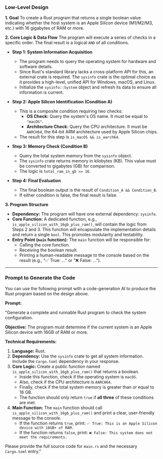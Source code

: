 ### Low-Level Design

**1. Goal**
To create a Rust program that returns a single boolean value indicating whether the host system is an Apple Silicon device (M1/M2/M3, etc.) with 16 gigabytes of RAM or more.

**2. Core Logic & Data Flow**
The program will execute a series of checks in a specific order. The final result is a logical `AND` of all conditions.

- **Step 1: System Information Acquisition**

  - The program needs to query the operating system for hardware and software details.
  - Since Rust's standard library lacks a cross-platform API for this, an external crate is required. The `sysinfo` crate is the optimal choice as it provides a high-level, unified API for Windows, macOS, and Linux.
  - Initialize the `sysinfo::System` object and refresh its data to ensure all information is current.

- **Step 2: Apple Silicon Identification (Condition A)**

  - This is a composite condition requiring two checks:
    - **OS Check:** Query the system's OS name. It must be equal to `"macOS"`.
    - **Architecture Check:** Query the CPU architecture. It must be `AARCH64`, the 64-bit ARM architecture used by Apple Silicon chips.
  - The result for this step is `is_macOS && is_aarch64`.

- **Step 3: Memory Check (Condition B)**

  - Query the total system memory from the `sysinfo` object.
  - The `sysinfo` crate returns memory in kilobytes (KB). This value must be converted to gigabytes (GB) for comparison.
  - The logic is `total_ram_in_gb >= 16`.

- **Step 4: Final Evaluation**
  - The final boolean output is the result of `Condition_A && Condition_B`.
  - If either condition is false, the final result is false.

**3. Program Structure**

- **Dependency:** The program will have one external dependency: `sysinfo`.
- **Core Function:** A dedicated function, e.g., `is_apple_silicon_with_16gb_plus_ram()`, will contain the logic from Steps 2 and 3. This function will encapsulate the implementation details and return a single `bool`. This promotes modularity and testability.
- **Entry Point (`main` function):** The `main` function will be responsible for:
  - Calling the core function.
  - Receiving the boolean result.
  - Printing a human-readable message to the console based on the result (e.g., "✅ True: ..." or "❌ False: ...").

---

### Prompt to Generate the Code

You can use the following prompt with a code-generation AI to produce the Rust program based on the design above.

**Prompt:**

"Generate a complete and runnable Rust program to check the system configuration.

**Objective:**
The program must determine if the current system is an Apple Silicon device with 16GB of RAM or more.

**Technical Requirements:**

1.  **Language:** Rust.
2.  **Dependency:** Use the `sysinfo` crate to get all system information. Include the `Cargo.toml` dependency in your response.
3.  **Core Logic:** Create a public function named `is_apple_silicon_with_16gb_plus_ram()` that returns a boolean.
    - Inside this function, check if the operating system is `macOS`.
    - Also, check if the CPU architecture is `AARCH64`.
    - Finally, check if the total system memory is greater than or equal to 16 GB.
    - The function should only return `true` if **all three** of these conditions are met.
4.  **Main Function:** The `main` function should call `is_apple_silicon_with_16gb_plus_ram()` and print a clear, user-friendly message to the console.
    - If the function returns `true`, print: `✅ True: This is an Apple Silicon device with 16GB+ of RAM.`
    - If the function returns `false`, print: `❌ False: This system does not meet the requirements.`

Please provide the full source code for `main.rs` and the necessary `Cargo.toml` entry."
